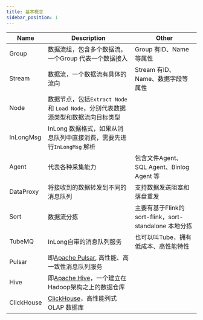 ```yaml
---
title: 基本概念
sidebar_position: 1
---
```


| Name       | Description                                                   | Other                                      |
|------------|---------------------------------------------------------------|--------------------------------------------|
| Group      | 数据流组，包含多个数据流，一个Group 代表一个数据接入                                 | Group 有ID、Name 等属性                         |
| Stream     | 数据流，一个数据流有具体的流向                                               | Stream 有ID、Name、数据字段等属性                    |
| Node       | 数据节点，包括`Extract Node` 和 `Load Node`，分别代表数据源类型和数据流向目标类型        |                                            |
| InLongMsg  | InLong 数据格式，如果从消息队列中直接消费，需要先进行`InLongMsg` 解析                  |                                            |
| Agent      | 代表各种采集能力                                                      | 包含文件Agent、SQL Agent、Binlog Agent 等         |
| DataProxy  | 将接收到的数据转发到不同的消息队列                                             | 支持数据发送阻塞和落盘重发                              |
| Sort       | 数据流分拣                                                         | 主要有基于Flink的sort-flink，sort-standalone 本地分拣 |
| TubeMQ     | InLong自带的消息队列服务                                               | 也可以叫Tube，拥有低成本、高性能特性                       |
| Pulsar     | 即[Apache Pulsar](https://pulsar.apache.org/), 高性能、高一致性消息队列服务  |                                            |
| Hive       | 即[Apache Hive](https://hive.apache.org/)，一个建立在Hadoop架构之上的数据仓库 |                                            |
| ClickHouse | [ClickHouse](https://clickhouse.com/)，高性能列式OLAP 数据库           |                                            |